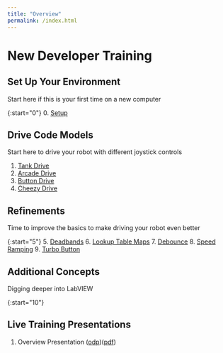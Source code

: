 ```yaml
---
title: "Overview"
permalink: /index.html
---
```

# New Developer Training

## Set Up Your Environment

Start here if this is your first time on a new computer

{:start="0"}
0. [Setup](pages/tutorials/tutorial0.md)

## Drive Code Models

Start here to drive your robot with different joystick controls

1. [Tank Drive](pages/tutorials/tutorial1.md)
2. [Arcade Drive](pages/tutorials/tutorial2.md)
3. [Button Drive](pages/tutorials/tutorial3.md)
4. [Cheezy Drive](pages/tutorials/tutorial4.md)

## Refinements

Time to improve the basics to make driving your robot even better

{:start="5"}
5. [Deadbands](pages/tutorials/tutorial5.md)
6. [Lookup Table Maps](pages/tutorials/tutorial6.md)
7. [Debounce](pages/tutorials/tutorial7.md)
8. [Speed Ramping](pages/tutorials/tutorial8.md)
9. [Turbo Button](pages/tutorials/tutorial9.md)

## Additional Concepts

Digging deeper into LabVIEW

{:start="10"}

## Live Training Presentations

1. Overview Presentation \([odp](presentations/OverviewPresentation.odp)\)\([pdf](presentations/OverviewPresentation.pdf)\)
